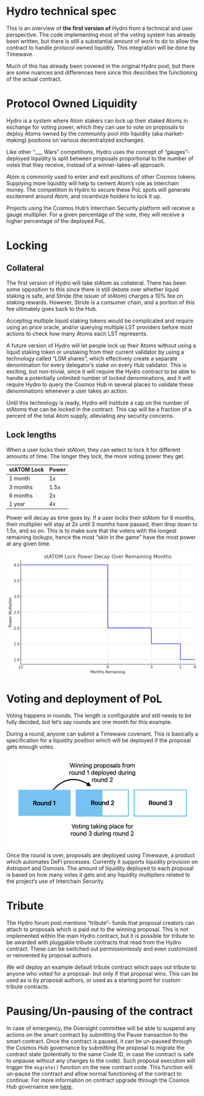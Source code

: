 # Hydro technical spec

This is an overview of **the first version of** Hydro from a technical and user perspective. The code implementing most of the voting system has already been written, but there is still a substantial amount of work to do to allow the contract to handle protocol owned liquidity. This integration will be done by Timewave.

Much of this has already been covered in the original Hydro post, but there are some nuances and differences here since this describes the functioning of the actual contract.

# Protocol Owned Liquidity

Hydro is a system where Atom stakers can lock up their staked Atoms in exchange for voting power, which they can use to vote on proposals to deploy Atoms owned by the community pool into liquidity (aka market-making) positions on various decentralized exchanges.

Like other “___ Wars” competitions, Hydro uses the concept of “gauges”- deployed liquidity is split between proposals proportional to the number of votes that they receive, instead of a winner-takes-all approach.

Atom is commonly used to enter and exit positions of other Cosmos tokens. Supplying more liquidity will help to cement Atom’s role as interchain money. The competition in Hydro to secure these PoL spots will generate excitement around Atom, and incentivize holders to lock it up.

Projects using the Cosmos Hub’s Interchain Security platform will receive a gauge multiplier. For a given percentage of the vote, they will receive a higher percentage of the deployed PoL.

# Locking

## Collateral

The first version of Hydro will take stAtom as collateral. There has been some opposition to this since there is still debate over whether liquid staking is safe, and Stride (the issuer of stAtom) charges a 10% fee on staking rewards. However, Stride is a consumer chain, and a portion of this fee ultimately goes back to the Hub.

Accepting multiple liquid staking tokens would be complicated and require using an price oracle, and/or querying multiple LST providers before most actions to check how many Atoms each LST represents.

A future version of Hydro will let people lock up their Atoms without using a liquid staking token or unstaking from their current validator by using a technology called “LSM shares”, which effectively create a separate denomination for every delegator’s stake on every Hub validator. This is exciting, but non-trivial, since it will require the Hydro contract to be able to handle a potentially unlimited number of locked denominations, and it will require Hydro to query the Cosmos Hub in several places to validate these denominations whenever a user takes an action.

Until this technology is ready, Hydro will institute a cap on the number of stAtoms that can be locked in the contract. This cap will be a fraction of a percent of the total Atom supply, alleviating any security concerns.

## Lock lengths

When a user locks their stAtom, they can select to lock it for different amounts of time. The longer they lock, the more voting power they get.

| stATOM Lock | Power |
| --- | --- |
| 1 month | 1x |
| 3 months | 1.5x |
| 6 months | 2x |
| 1 year | 4x |

Power will decay as time goes by. If a user locks their stAtom for 6 months, their multiplier will stay at 2x until 3 months have passed, then drop down to 1.5x, and so on. This is to make sure that the voters with the longest remaining lockups, hence the most “skin in the game” have the most power at any given time.

![Untitled](images/power_decay.png)

# Voting and deployment of PoL

Voting happens in rounds. The length is configurable and still needs to be fully decided, but let’s say rounds are one month for this example.

During a round, anyone can submit a Timewave covenant. This is basically a specification for a liquidity position which will be deployed if the proposal gets enough votes.

![Untitled](images/rounds.png)

Once the round is over, proposals are deployed using Timewave, a product which automates DeFi processes. Currently it supports liquidity provision on Astroport and Osmosis. The amount of liquidity deployed to each proposal is based on how many votes it gets and any liquidity multipliers related to the project’s use of Interchain Security.

# Tribute

The Hydro forum post mentions “tribute”- funds that proposal creators can attach to proposals which is paid out to the winning proposal. This is not implemented within the main Hydro contract, but it is possible for tribute to be awarded with pluggable tribute contracts that read from the Hydro contract. These can be switched out permissionlessly and even customized or reinvented by proposal authors.

We will deploy an example default tribute contract which pays out tribute to anyone who voted for a proposal- but only if that proposal wins. This can be used as is by proposal authors, or used as a starting point for custom tribute contracts.

# Pausing/Un-pausing of the contract
In case of emergency, the Oversight committee will be able to suspend any actions on the smart contract by submitting the Pause transaction to the smart contract. Once the contract is paused, it can be un-paused through the Cosmos Hub governance by submitting the proposal to migrate the contract state (potentially to the same Code ID, in case the contract is safe to unpause without any changes to the code). Such proposal execution will trigger the `migrate()` function on the new contract code. This function will un-pause the contract and allow normal functioning of the contract to continue.
For more information on contract upgrade through the Cosmos Hub governance see [here](./docs/contract_upgrade.md).